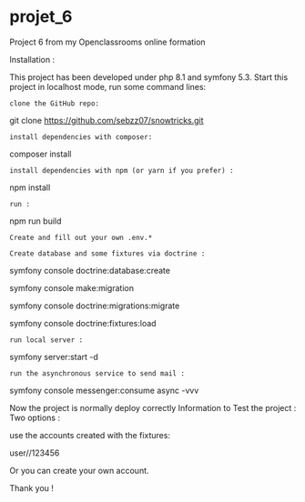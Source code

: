 # projet_6
Project 6 from my Openclassrooms online formation

Installation :

This project has been developed under php 8.1 and symfony 5.3.
Start this project in localhost mode, run some command lines:

    clone the GitHub repo:

git clone https://github.com/sebzz07/snowtricks.git

    install dependencies with composer:

composer install

    install dependencies with npm (or yarn if you prefer) :

npm install

    run :

npm run build

    Create and fill out your own .env.*

    Create database and some fixtures via doctrine :

symfony console doctrine:database:create

symfony console make:migration

symfony console doctrine:migrations:migrate

symfony console doctrine:fixtures:load

    run local server :

symfony server:start -d

    run the asynchronous service to send mail :

symfony console messenger:consume async -vvv

Now the project is normally deploy correctly
Information to Test the project :
Two options :

use the accounts created with the fixtures:

user//123456

Or you can create your own account.

Thank you !
